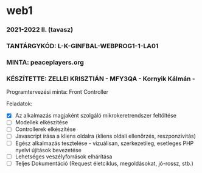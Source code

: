 # web1
### 2021-2022 II. (tavasz)
### TANTÁRGYKÓD: L-K-GINFBAL-WEBPROG1-1-LA01
### MINTA: peaceplayers.org
### KÉSZÍTETTE: ZELLEI KRISZTIÁN - MFY3QA - Kornyik Kálmán - 

Programtervezési minta: Front Controller 

Feladatok:
- [x] Az alkalmazás magjaként szolgáló mikrokeretrendszer feltöltése
- [ ] Modellek elkészítése
- [ ] Controllerek elkészítése
- [ ] Javascript írása a kliens oldalra (kliens oldali ellenőrzés, reszponzivitás)
- [ ] Egész alkalmazás tesztelése - vizuálisan, szerkezetileg, esetleges PHP nyelvi újítások bevezetése
- [ ] Lehetséges veszélyforrások elhárítása
- [ ] Teljes Dokumentáció (Request életciklus, megoldásokat, jó-rossz, stb.)
